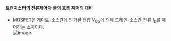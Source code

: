#### 트랜지스터의 전류제어와 물의 흐름 제어의 대비
- MOSFET은 게이트-소스간에 인가된 전압 $V_{GS}$에 의해 드레인-소스간 전류 $I_D$를 제어하는 소자이다.<br>
![image](https://github.com/user-attachments/assets/09852d30-0de2-47d8-8752-7390a8abc4d9)
